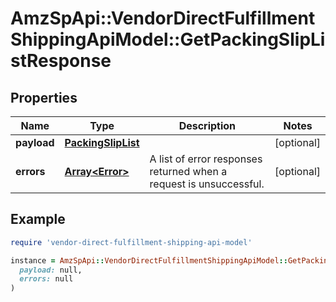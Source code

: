 # AmzSpApi::VendorDirectFulfillmentShippingApiModel::GetPackingSlipListResponse

## Properties

| Name | Type | Description | Notes |
| ---- | ---- | ----------- | ----- |
| **payload** | [**PackingSlipList**](PackingSlipList.md) |  | [optional] |
| **errors** | [**Array&lt;Error&gt;**](Error.md) | A list of error responses returned when a request is unsuccessful. | [optional] |

## Example

```ruby
require 'vendor-direct-fulfillment-shipping-api-model'

instance = AmzSpApi::VendorDirectFulfillmentShippingApiModel::GetPackingSlipListResponse.new(
  payload: null,
  errors: null
)
```


